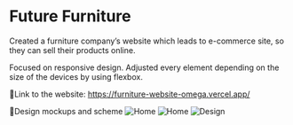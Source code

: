 # Future Furniture 

Created a furniture company’s website which leads to e-commerce site, so they can sell their products online.

Focused on responsive design.
Adjusted every element depending on the size of the devices by using flexbox.

🔗Link to the website: 
https://furniture-website-omega.vercel.app/

🎨Design mockups and scheme
![Home](https://user-images.githubusercontent.com/111376852/208057169-f0b99656-5970-431b-9728-0472d80dda92.png)
![Home](https://user-images.githubusercontent.com/111376852/208057232-a4e2c6f2-1583-470c-b70b-b2dfca4cbcaa.png)
![Design](https://user-images.githubusercontent.com/111376852/208057314-9ead3d03-5db1-4a6c-bec7-d132aca1c359.png)

